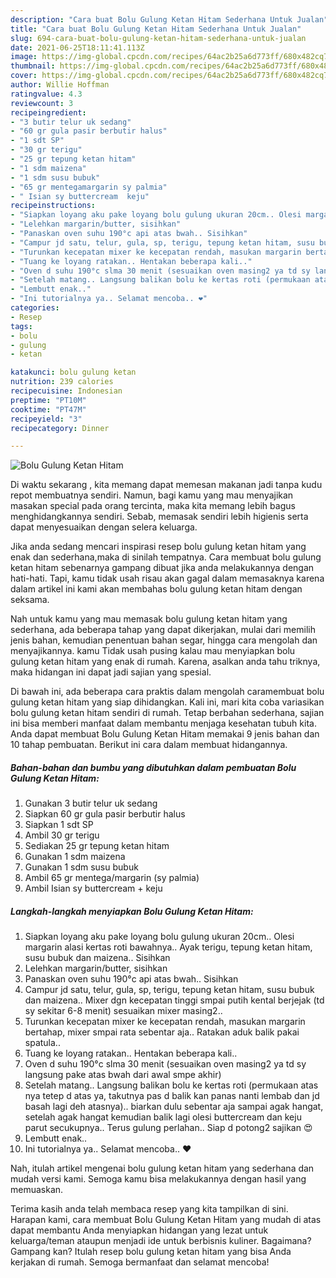 ```yaml
---
description: "Cara buat Bolu Gulung Ketan Hitam Sederhana Untuk Jualan"
title: "Cara buat Bolu Gulung Ketan Hitam Sederhana Untuk Jualan"
slug: 694-cara-buat-bolu-gulung-ketan-hitam-sederhana-untuk-jualan
date: 2021-06-25T18:11:41.113Z
image: https://img-global.cpcdn.com/recipes/64ac2b25a6d773ff/680x482cq70/bolu-gulung-ketan-hitam-foto-resep-utama.jpg
thumbnail: https://img-global.cpcdn.com/recipes/64ac2b25a6d773ff/680x482cq70/bolu-gulung-ketan-hitam-foto-resep-utama.jpg
cover: https://img-global.cpcdn.com/recipes/64ac2b25a6d773ff/680x482cq70/bolu-gulung-ketan-hitam-foto-resep-utama.jpg
author: Willie Hoffman
ratingvalue: 4.3
reviewcount: 3
recipeingredient:
- "3 butir telur uk sedang"
- "60 gr gula pasir berbutir halus"
- "1 sdt SP"
- "30 gr terigu"
- "25 gr tepung ketan hitam"
- "1 sdm maizena"
- "1 sdm susu bubuk"
- "65 gr mentegamargarin sy palmia"
- " Isian sy buttercream  keju"
recipeinstructions:
- "Siapkan loyang aku pake loyang bolu gulung ukuran 20cm.. Olesi margarin alasi kertas roti bawahnya.. Ayak terigu, tepung ketan hitam, susu bubuk dan maizena.. Sisihkan"
- "Lelehkan margarin/butter, sisihkan"
- "Panaskan oven suhu 190°c api atas bwah.. Sisihkan"
- "Campur jd satu, telur, gula, sp, terigu, tepung ketan hitam, susu bubuk dan maizena.. Mixer dgn kecepatan tinggi smpai putih kental berjejak (td sy sekitar 6-8 menit) sesuaikan mixer masing2.."
- "Turunkan kecepatan mixer ke kecepatan rendah, masukan margarin bertahap, mixer smpai rata sebentar aja.. Ratakan aduk balik pakai spatula.."
- "Tuang ke loyang ratakan.. Hentakan beberapa kali.."
- "Oven d suhu 190°c slma 30 menit (sesuaikan oven masing2 ya td sy langsung pake atas bwah dari awal smpe akhir)"
- "Setelah matang.. Langsung balikan bolu ke kertas roti (permukaan atas nya tetep d atas ya, takutnya pas d balik kan panas nanti lembab dan jd basah lagi deh atasnya).. biarkan dulu sebentar aja sampai agak hangat, setelah agak hangat kemudian balik lagi olesi buttercream dan keju parut secukupnya.. Terus gulung perlahan.. Siap d potong2 sajikan 😍"
- "Lembutt enak.."
- "Ini tutorialnya ya.. Selamat mencoba.. ❤️"
categories:
- Resep
tags:
- bolu
- gulung
- ketan

katakunci: bolu gulung ketan 
nutrition: 239 calories
recipecuisine: Indonesian
preptime: "PT10M"
cooktime: "PT47M"
recipeyield: "3"
recipecategory: Dinner

---
```



![Bolu Gulung Ketan Hitam](https://img-global.cpcdn.com/recipes/64ac2b25a6d773ff/680x482cq70/bolu-gulung-ketan-hitam-foto-resep-utama.jpg)

Di waktu  sekarang , kita memang dapat memesan makanan jadi tanpa kudu repot membuatnya sendiri. Namun, bagi kamu yang mau menyajikan masakan special pada orang tercinta, maka kita memang lebih bagus menghidangkannya sendiri. Sebab, memasak sendiri lebih higienis serta dapat menyesuaikan dengan selera keluarga.

Jika anda sedang mencari inspirasi resep bolu gulung ketan hitam yang enak dan sederhana,maka di sinilah tempatnya. Cara membuat bolu gulung ketan hitam  sebenarnya gampang dibuat jika anda melakukannya dengan hati-hati. Tapi, kamu tidak usah risau akan gagal dalam memasaknya 
karena dalam artikel ini kami akan membahas bolu gulung ketan hitam dengan seksama.  



Nah untuk kamu yang mau memasak bolu gulung ketan hitam yang sederhana, ada beberapa tahap yang dapat dikerjakan, mulai dari memilih jenis bahan, kemudian penentuan bahan segar, hingga cara mengolah dan menyajikannya. kamu Tidak usah pusing kalau mau menyiapkan bolu gulung ketan hitam yang enak di rumah. Karena, asalkan anda  tahu triknya, maka hidangan ini dapat jadi sajian yang spesial.

Di bawah ini, ada beberapa cara praktis  dalam mengolah caramembuat bolu gulung ketan hitam yang siap dihidangkan. Kali ini, mari kita coba variasikan bolu gulung ketan hitam sendiri di rumah. Tetap berbahan sederhana, sajian ini bisa memberi manfaat dalam membantu menjaga kesehatan tubuh kita. Anda dapat membuat Bolu Gulung Ketan Hitam memakai 9 jenis bahan dan 10 tahap pembuatan. Berikut ini cara dalam membuat hidangannya.

<!--inarticleads1-->

##### Bahan-bahan dan bumbu yang dibutuhkan dalam pembuatan Bolu Gulung Ketan Hitam:

1. Gunakan 3 butir telur uk sedang
1. Siapkan 60 gr gula pasir berbutir halus
1. Siapkan 1 sdt SP
1. Ambil 30 gr terigu
1. Sediakan 25 gr tepung ketan hitam
1. Gunakan 1 sdm maizena
1. Gunakan 1 sdm susu bubuk
1. Ambil 65 gr mentega/margarin (sy palmia)
1. Ambil  Isian sy buttercream + keju




<!--inarticleads2-->

##### Langkah-langkah menyiapkan Bolu Gulung Ketan Hitam:

1. Siapkan loyang aku pake loyang bolu gulung ukuran 20cm.. Olesi margarin alasi kertas roti bawahnya.. Ayak terigu, tepung ketan hitam, susu bubuk dan maizena.. Sisihkan
1. Lelehkan margarin/butter, sisihkan
1. Panaskan oven suhu 190°c api atas bwah.. Sisihkan
1. Campur jd satu, telur, gula, sp, terigu, tepung ketan hitam, susu bubuk dan maizena.. Mixer dgn kecepatan tinggi smpai putih kental berjejak (td sy sekitar 6-8 menit) sesuaikan mixer masing2..
1. Turunkan kecepatan mixer ke kecepatan rendah, masukan margarin bertahap, mixer smpai rata sebentar aja.. Ratakan aduk balik pakai spatula..
1. Tuang ke loyang ratakan.. Hentakan beberapa kali..
1. Oven d suhu 190°c slma 30 menit (sesuaikan oven masing2 ya td sy langsung pake atas bwah dari awal smpe akhir)
1. Setelah matang.. Langsung balikan bolu ke kertas roti (permukaan atas nya tetep d atas ya, takutnya pas d balik kan panas nanti lembab dan jd basah lagi deh atasnya).. biarkan dulu sebentar aja sampai agak hangat, setelah agak hangat kemudian balik lagi olesi buttercream dan keju parut secukupnya.. Terus gulung perlahan.. Siap d potong2 sajikan 😍
1. Lembutt enak..
1. Ini tutorialnya ya.. Selamat mencoba.. ❤️




Nah, itulah artikel mengenai  bolu gulung ketan hitam  yang sederhana dan mudah versi kami. Semoga kamu bisa melakukannya dengan hasil yang memuaskan. 

Terima kasih anda telah membaca resep yang kita tampilkan di sini. Harapan kami, cara membuat  Bolu Gulung Ketan Hitam yang mudah di atas dapat membantu Anda menyiapkan hidangan yang lezat untuk keluarga/teman ataupun menjadi ide untuk berbisnis kuliner. Bagaimana? Gampang kan? Itulah resep bolu gulung ketan hitam yang bisa Anda kerjakan di rumah. Semoga bermanfaat dan selamat mencoba!

